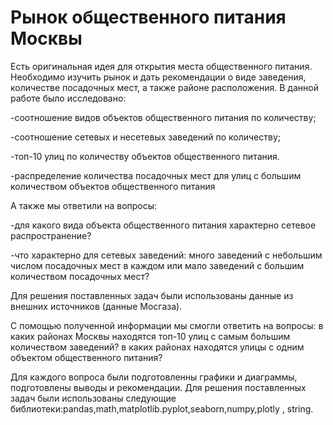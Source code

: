 # Рынок общественного питания Москвы
Есть оригинальная идея для открытия места общественного питания. Необходимо изучить рынок и дать рекомендации о виде заведения, количестве посадочных мест, а также районе расположения.
В данной работе было исследовано:


 -соотношение видов объектов общественного питания по количеству;
 
 -соотношение сетевых и несетевых заведений по количеству;
 
 -топ-10 улиц по количеству объектов общественного питания.
 
 -распределение количества посадочных мест для улиц с большим количеством объектов общественного питания
 
 А также мы ответили на вопросы:
 
 -для какого вида объекта общественного питания характерно сетевое распространение?
 
 -что характерно для сетевых заведений: много заведений с небольшим числом посадочных мест в каждом или мало заведений с большим количеством посадочных мест?

 
Для решения поставленных задач были использованы данные из внешних источников (данные Мосгаза).

 С помощью полученной информации мы смогли ответить на вопросы: в каких районах Москвы находятся топ-10 улиц с самым большим количеством  заведений? в каких районах находятся улицы с одним объектом общественного питания?
 
 Для каждого вопроса были подготовленны графики и диаграммы, подготовлены выводы и рекомендации. 
 Для решения поставленных задач были использованы следующие библиотеки:pandas,math,matplotlib.pyplot,seaborn,numpy,plotly , string.
